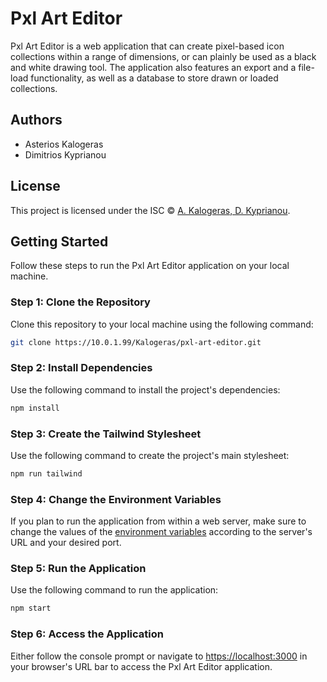 # Pxl Art Editor

Pxl Art Editor is a web application that can create pixel-based icon collections within a range of dimensions, or can plainly be used as a black and white drawing tool. The application also features an export and a file-load functionality, as well as a database to store drawn or loaded collections.

## Authors

- Asterios Kalogeras
- Dimitrios Kyprianou

## License

This project is licensed under the ISC © [A. Kalogeras, D. Kyprianou](LICENSE).

## Getting Started

Follow these steps to run the Pxl Art Editor application on your local machine.

### Step 1: Clone the Repository

Clone this repository to your local machine using the following command:

```bash
git clone https://10.0.1.99/Kalogeras/pxl-art-editor.git
```

### Step 2: Install Dependencies

Use the following command to install the project's dependencies:

```bash
npm install
```

### Step 3: Create the Tailwind Stylesheet

Use the following command to create the project's main stylesheet:

```bash
npm run tailwind
```

### Step 4: Change the Environment Variables

If you plan to run the application from within a web server, make sure to change the values of the [environment variables](.env) according to the server's URL and your desired port.

### Step 5: Run the Application

Use the following command to run the application:

```bash
npm start
```

### Step 6: Access the Application

Either follow the console prompt or navigate to [https://localhost:3000](https://localhost:3000) in your browser's URL bar to access the Pxl Art Editor application.
